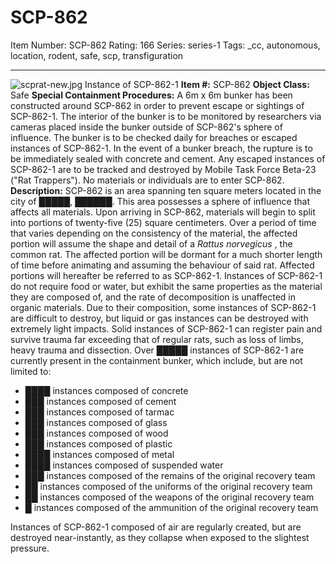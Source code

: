 # SCP-862
Item Number: SCP-862
Rating: 166
Series: series-1
Tags: _cc, autonomous, location, rodent, safe, scp, transfiguration

---

![scprat-new.jpg](https://scp-wiki.wdfiles.com/local--files/scp-862/scprat-new.jpg)
Instance of SCP-862-1
**Item #:** SCP-862
**Object Class:** Safe
**Special Containment Procedures:** A 6m x 6m bunker has been constructed around SCP-862 in order to prevent escape or sightings of SCP-862-1. The interior of the bunker is to be monitored by researchers via cameras placed inside the bunker outside of SCP-862's sphere of influence.
The bunker is to be checked daily for breaches or escaped instances of SCP-862-1. In the event of a bunker breach, the rupture is to be immediately sealed with concrete and cement. Any escaped instances of SCP-862-1 are to be tracked and destroyed by Mobile Task Force Beta-23 ("Rat Trappers").
No materials or individuals are to enter SCP-862.
**Description:** SCP-862 is an area spanning ten square meters located in the city of █████, ██████. This area possesses a sphere of influence that affects all materials. Upon arriving in SCP-862, materials will begin to split into portions of twenty-five (25) square centimeters.
Over a period of time that varies depending on the consistency of the material, the affected portion will assume the shape and detail of a _Rattus norvegicus_ , the common rat. The affected portion will be dormant for a much shorter length of time before animating and assuming the behaviour of said rat. Affected portions will hereafter be referred to as SCP-862-1.
Instances of SCP-862-1 do not require food or water, but exhibit the same properties as the material they are composed of, and the rate of decomposition is unaffected in organic materials. Due to their composition, some instances of SCP-862-1 are difficult to destroy, but liquid or gas instances can be destroyed with extremely light impacts.
Solid instances of SCP-862-1 can register pain and survive trauma far exceeding that of regular rats, such as loss of limbs, heavy trauma and dissection. Over █████ instances of SCP-862-1 are currently present in the containment bunker, which include, but are not limited to:
  * ████ instances composed of concrete
  * ███ instances composed of cement
  * ███ instances composed of tarmac
  * ███ instances composed of glass
  * ███ instances composed of wood
  * ███ instances composed of plastic
  * ████ instances composed of metal
  * ████ instances composed of suspended water
  * ███ instances composed of the remains of the original recovery team
  * ██ instances composed of the uniforms of the original recovery team
  * ██ instances composed of the weapons of the original recovery team
  * █ instances composed of the ammunition of the original recovery team

Instances of SCP-862-1 composed of air are regularly created, but are destroyed near-instantly, as they collapse when exposed to the slightest pressure.